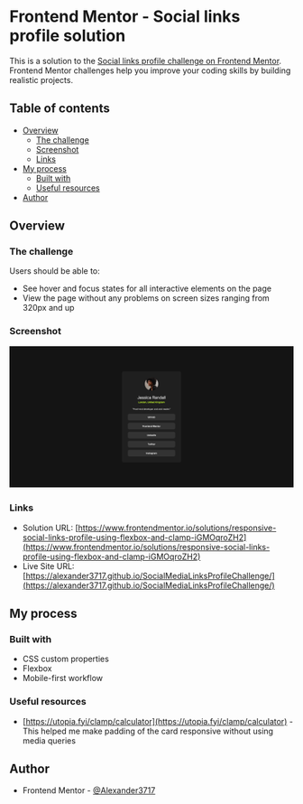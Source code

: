 # Frontend Mentor - Social links profile solution

This is a solution to the [Social links profile challenge on Frontend Mentor](https://www.frontendmentor.io/challenges/social-links-profile-UG32l9m6dQ). Frontend Mentor challenges help you improve your coding skills by building realistic projects. 

## Table of contents

- [Overview](#overview)
  - [The challenge](#the-challenge)
  - [Screenshot](#screenshot)
  - [Links](#links)
- [My process](#my-process)
  - [Built with](#built-with)
  - [Useful resources](#useful-resources)
- [Author](#author)

## Overview

### The challenge

Users should be able to:

- See hover and focus states for all interactive elements on the page
- View the page without any problems on screen sizes ranging from 320px and up

### Screenshot

![](./screenshot.png)

### Links

- Solution URL: [https://www.frontendmentor.io/solutions/responsive-social-links-profile-using-flexbox-and-clamp-iGMOqroZH2](https://www.frontendmentor.io/solutions/responsive-social-links-profile-using-flexbox-and-clamp-iGMOqroZH2)
- Live Site URL: [https://alexander3717.github.io/SocialMediaLinksProfileChallenge/](https://alexander3717.github.io/SocialMediaLinksProfileChallenge/)

## My process

### Built with

- CSS custom properties
- Flexbox
- Mobile-first workflow

### Useful resources

- [https://utopia.fyi/clamp/calculator](https://utopia.fyi/clamp/calculator) - This helped me make padding of the card responsive without using media queries

## Author

- Frontend Mentor - [@Alexander3717](https://www.frontendmentor.io/profile/Alexander3717)
